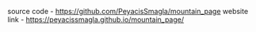 source code - https://github.com/PeyacisSmagla/mountain_page
website link - https://peyacissmagla.github.io/mountain_page/
